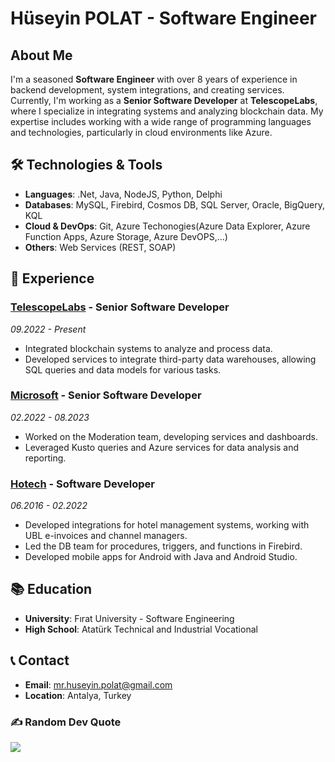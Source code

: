 # Hüseyin POLAT - Software Engineer

## About Me

I'm a seasoned **Software Engineer** with over 8 years of experience in backend development, system integrations, and creating services. Currently, I'm working as a **Senior Software Developer** at **TelescopeLabs**, where I specialize in integrating systems and analyzing blockchain data. My expertise includes working with a wide range of programming languages and technologies, particularly in cloud environments like Azure.

## 🛠️ Technologies & Tools

- **Languages**: .Net, Java, NodeJS, Python, Delphi
- **Databases**: MySQL, Firebird, Cosmos DB, SQL Server, Oracle, BigQuery, KQL
- **Cloud & DevOps**: Git, Azure Techonogies(Azure Data Explorer, Azure Function Apps, Azure Storage, Azure DevOPS,...)
- **Others**: Web Services (REST, SOAP)

## 💼 Experience

### [TelescopeLabs](https://telescopelabs.io) - Senior Software Developer
_09.2022 - Present_

- Integrated blockchain systems to analyze and process data.
- Developed services to integrate third-party data warehouses, allowing SQL queries and data models for various tasks.
  
### [Microsoft](https://microsoft.com) - Senior Software Developer
_02.2022 - 08.2023_

- Worked on the Moderation team, developing services and dashboards.
- Leveraged Kusto queries and Azure services for data analysis and reporting.

### [Hotech](https://hotech.systems) - Software Developer
_06.2016 - 02.2022_

- Developed integrations for hotel management systems, working with UBL e-invoices and channel managers.
- Led the DB team for procedures, triggers, and functions in Firebird.
- Developed mobile apps for Android with Java and Android Studio.

## 📚 Education

- **University**: Fırat University - Software Engineering
- **High School**: Atatürk Technical and Industrial Vocational

## 📞 Contact

- **Email**: [mr.huseyin.polat@gmail.com](mailto:mr.huseyin.polat@gmail.com)
- **Location**: Antalya, Turkey

### ✍️ Random Dev Quote
![](https://quotes-github-readme.vercel.app/api?type=horizontal&theme=radical)
